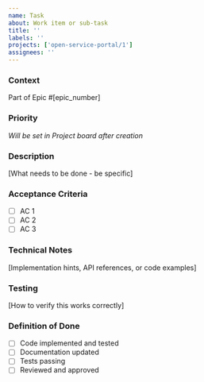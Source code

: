 ```yaml
---
name: Task
about: Work item or sub-task
title: ''
labels: ''
projects: ['open-service-portal/1']
assignees: ''
---
```


### Context
Part of Epic #[epic_number]

### Priority
_Will be set in Project board after creation_

### Description
[What needs to be done - be specific]

### Acceptance Criteria
- [ ] AC 1
- [ ] AC 2
- [ ] AC 3

### Technical Notes
[Implementation hints, API references, or code examples]

### Testing
[How to verify this works correctly]

### Definition of Done
- [ ] Code implemented and tested
- [ ] Documentation updated
- [ ] Tests passing
- [ ] Reviewed and approved